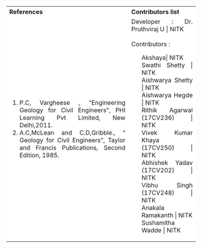 <table style="text-align:justify;">
  <tr style="background-color: white">    
    <th>References</th>
    <th>Contributors list</th>
  </tr>
  <tr style="background-color: white">    
    <td>
    <ol>
    <li>P.C, Vargheese , “Engineering Geology for Civil Engineers”, PHI Learning Pvt Limited, New Delhi,2011.</li>
    <li>A.C,McLean and C.D,Gribble., “ Geology for Civil Engineers”, Taylor and Francis Publications, Second Edition, 1985.</li>
    </ol>
   </td>
    <td>Developer : Dr. Pruthviraj U | NITK</br></br>
    Contributors :
    <ul style="list-style-type: none;">
    <li>Akshaya| NITK</li>
    <li>Swathi Shetty | NITK</li>
    <li>Aishwarya Shetty | NITK</li>
    <li>Aishwarya Hegde | NITK</li>
    <li>Rithik Agarwal (17CV236) | NITK</li>
    <li>Vivek Kumar Khaya (17CV250) | NITK</li>
    <li>Abhishek Yadav (17CV202) | NITK</li>
    <li>Vibhu Singh (17CV248) | NITK</li>
    <li>Anakala Ramakanth | NITK</li>
    <li>Sushamitha Wadde | NITK</li>
     </ul></td>
  </tr>
</table>
 
 


